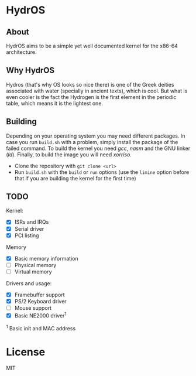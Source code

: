 # HydrOS

## About

HydrOS aims to be a simple yet well documented kernel for the x86-64 architecture.

## Why HydrOS

Hydros (that's why OS looks so nice there) is one of the Greek deities associated with water (specially in ancient texts), which is cool. But what is even cooler is the fact the Hydrogen is the first element in the periodic table, which means it is the lightest one.

## Building

Depending on your operating system you may need different packages. In case you run `build.sh` with a problem, simply install the package of the failed command. To build the kernel you need *gcc*, *nasm* and the GNU linker (*ld*). Finally, to build the image you will need *xorriso*.

- Clone the repository with `git clone <url>`
- Run `build.sh` with the `build` or `run` options (use the `limine` option before that if you are building the kernel for the first time)

## TODO

Kernel:

- [x] ISRs and IRQs
- [x] Serial driver
- [x] PCI listing

Memory
- [x] Basic memory information
- [ ] Physical memory
- [ ] Virtual memory

Drivers and usage:

- [x] Framebuffer support
- [x] PS/2 Keyboard driver
- [ ] Mouse support
- [x] Basic NE2000 driver<sup>1</sup>

<sup>1</sup> Basic init and MAC address

# License

MIT